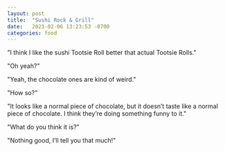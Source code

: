 ```yaml
---
layout: post
title:  "Sushi Rock & Grill"
date:   2023-02-06 13:23:53 -0700
categories: food
---
```

"I think I like the sushi Tootsie Roll better that actual Tootsie Rolls."

"Oh yeah?"

"Yeah, the chocolate ones are kind of weird."

"How so?"

"It looks like a normal piece of chocolate, but it doesn’t taste like a normal piece of chocolate. I think they’re doing something funny to it."

"What do you think it is?"

"Nothing good, I’ll tell you that much!"